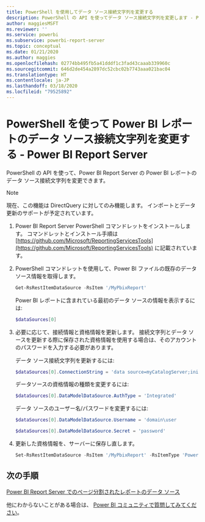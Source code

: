 ```yaml
---
title: PowerShell を使用してデータ ソース接続文字列を変更する
description: PowerShell の API を使ってデータ ソース接続文字列を変更します - Power BI Report Server。
author: maggiesMSFT
ms.reviewer: ''
ms.service: powerbi
ms.subservice: powerbi-report-server
ms.topic: conceptual
ms.date: 01/21/2020
ms.author: maggies
ms.openlocfilehash: 02774bb495fb5a41dddf1c3fad43caaab339960c
ms.sourcegitcommit: 646d2de454a2897dc52cbc02b7743aaa021bac04
ms.translationtype: HT
ms.contentlocale: ja-JP
ms.lasthandoff: 03/18/2020
ms.locfileid: "79525892"
---
```

# <a name="change-data-source-connection-strings-in-power-bi-reports-with-powershell---power-bi-report-server"></a>PowerShell を使って Power BI レポートのデータ ソース接続文字列を変更する - Power BI Report Server


PowerShell の API を使って、Power BI Report Server の Power BI レポートのデータ ソース接続文字列を変更できます。 

> [!NOTE]
> 現在、この機能は DirectQuery に対してのみ機能します。 インポートとデータ更新のサポートが予定されています。

1. Power BI Report Server PowerShell コマンドレットをインストールします。 コマンドレットとインストール手順は [https://github.com/Microsoft/ReportingServicesTools](https://github.com/Microsoft/ReportingServicesTools) に記載されています。 

2. PowerShell コマンドレットを使用して、Power BI ファイルの既存のデータ ソース情報を取得します。

    ```powershell
    Get-RsRestItemDataSource -RsItem '/MyPbixReport'
    ```

    Power BI レポートに含まれている最初のデータ ソースの情報を表示するには: 

    ```powershell
    $dataSources[0]
    ```

3. 必要に応じて、接続情報と資格情報を更新します。 接続文字列とデータ ソースを更新する際に保存された資格情報を使用する場合は、そのアカウントのパスワードを入力する必要があります。 

    データ ソース接続文字列を更新するには:

    ```powershell
    $dataSources[0].ConnectionString = 'data source=myCatalogServer;initial catalog=ReportServer;persist security info=False' 
    ```

    データソースの資格情報の種類を変更するには:

    ```powershell
    $dataSources[0].DataModelDataSource.AuthType = 'Integrated'
    ```

    データ ソースのユーザー名/パスワードを変更するには:

    ```powershell
    $dataSources[0].DataModelDataSource.Username = 'domain\user
    ```
    ```powershell
    $dataSources[0].DataModelDataSource.Secret = 'password'
    ```

4. 更新した資格情報を、サーバーに保存し直します。

    ```powershell
    Set-RsRestItemDataSource -RsItem '/MyPbixReport' -RsItemType 'PowerBIReport' -DataSources $dataSources
    ```

## <a name="next-steps"></a>次の手順

[Power BI Report Server でのページ分割されたレポートのデータ ソース](connect-data-sources.md) 

他にわからないことがある場合は、 [Power BI コミュニティで質問してみてください](https://community.powerbi.com/)。
